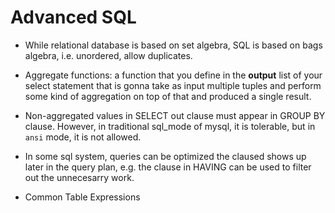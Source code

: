 # Advanced SQL

* While relational database is based on set algebra, SQL is based on bags algebra, i.e. unordered, allow duplicates.

* Aggregate functions: a function that you define in the **output** list of your select statement that is gonna take as input multiple tuples and perform some kind of aggregation on top of that and produced a single result.

* Non-aggregated values in SELECT out clause must appear in GROUP BY clause. However, in traditional sql_mode of mysql, it is tolerable, but in `ansi` mode, it is not allowed.

* In some sql system, queries can be optimized the claused shows up later in the query plan, e.g. the clause in HAVING can be used to filter out the unnecesarry work.

* Common Table Expressions